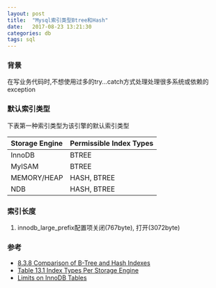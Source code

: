 ```yaml
---
layout: post
title:  "Mysql索引类型Btree和Hash"
date:   2017-08-23 13:21:30
categories: db
tags: sql
---
```


### 背景
在写业务代码时,不想使用过多的try...catch方式处理处理很多系统或依赖的exception

### 默认索引类型
下表第一种索引类型为该引擎的默认索引类型

| Storage Engine | Permissible Index Types |
|:---------------|:------------------------|
| InnoDB         | BTREE                   |
| MyISAM         | BTREE                   |
| MEMORY/HEAP    | HASH, BTREE             |
| NDB            | HASH, BTREE             |

### 索引长度
1. innodb_large_prefix配置项关闭(767byte), 打开(3072byte)

### 参考
+ [8.3.8 Comparison of B-Tree and Hash Indexes](https://dev.mysql.com/doc/refman/5.7/en/index-btree-hash.html)
+ [Table 13.1 Index Types Per Storage Engine](https://dev.mysql.com/doc/refman/5.7/en/create-index.html#create-index-storage-engine-index-types)
+ [Limits on InnoDB Tables](https://dev.mysql.com/doc/refman/5.6/en/innodb-restrictions.html)
